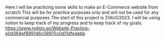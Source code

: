 Here I will be practicing some skills to make an E-Commerce website from scratch
This will be for practice purposes only and will not be used for any commercial purposes
The start of this project is 31AUG2023.
I will be using notion to keep track of my progress and to keep track of my goals.
https://www.notion.so/Website-Practice-e0d364ef889146c58975c0d11dfedabb

